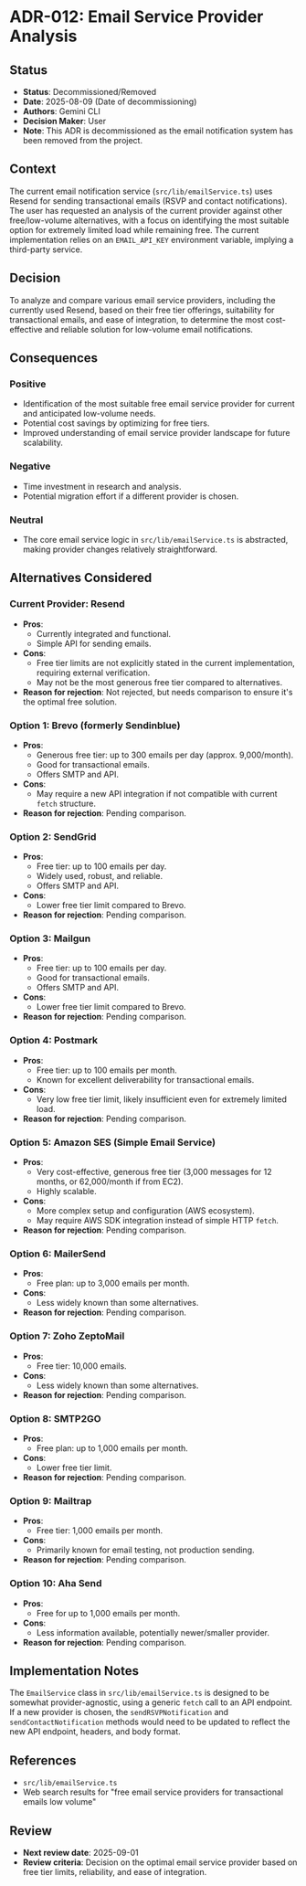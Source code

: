 # ADR-012: Email Service Provider Analysis

## Status
- **Status**: Decommissioned/Removed
- **Date**: 2025-08-09 (Date of decommissioning)
- **Authors**: Gemini CLI
- **Decision Maker**: User
- **Note**: This ADR is decommissioned as the email notification system has been removed from the project.

## Context
The current email notification service (`src/lib/emailService.ts`) uses Resend for sending transactional emails (RSVP and contact notifications). The user has requested an analysis of the current provider against other free/low-volume alternatives, with a focus on identifying the most suitable option for extremely limited load while remaining free. The current implementation relies on an `EMAIL_API_KEY` environment variable, implying a third-party service.

## Decision
To analyze and compare various email service providers, including the currently used Resend, based on their free tier offerings, suitability for transactional emails, and ease of integration, to determine the most cost-effective and reliable solution for low-volume email notifications.

## Consequences
### Positive
- Identification of the most suitable free email service provider for current and anticipated low-volume needs.
- Potential cost savings by optimizing for free tiers.
- Improved understanding of email service provider landscape for future scalability.

### Negative
- Time investment in research and analysis.
- Potential migration effort if a different provider is chosen.

### Neutral
- The core email service logic in `src/lib/emailService.ts` is abstracted, making provider changes relatively straightforward.

## Alternatives Considered

### Current Provider: Resend
- **Pros**:
    - Currently integrated and functional.
    - Simple API for sending emails.
- **Cons**:
    - Free tier limits are not explicitly stated in the current implementation, requiring external verification.
    - May not be the most generous free tier compared to alternatives.
- **Reason for rejection**: Not rejected, but needs comparison to ensure it's the optimal free solution.

### Option 1: Brevo (formerly Sendinblue)
- **Pros**:
    - Generous free tier: up to 300 emails per day (approx. 9,000/month).
    - Good for transactional emails.
    - Offers SMTP and API.
- **Cons**:
    - May require a new API integration if not compatible with current `fetch` structure.
- **Reason for rejection**: Pending comparison.

### Option 2: SendGrid
- **Pros**:
    - Free tier: up to 100 emails per day.
    - Widely used, robust, and reliable.
    - Offers SMTP and API.
- **Cons**:
    - Lower free tier limit compared to Brevo.
- **Reason for rejection**: Pending comparison.

### Option 3: Mailgun
- **Pros**:
    - Free tier: up to 100 emails per day.
    - Good for transactional emails.
    - Offers SMTP and API.
- **Cons**:
    - Lower free tier limit compared to Brevo.
- **Reason for rejection**: Pending comparison.

### Option 4: Postmark
- **Pros**:
    - Free tier: up to 100 emails per month.
    - Known for excellent deliverability for transactional emails.
- **Cons**:
    - Very low free tier limit, likely insufficient even for extremely limited load.
- **Reason for rejection**: Pending comparison.

### Option 5: Amazon SES (Simple Email Service)
- **Pros**:
    - Very cost-effective, generous free tier (3,000 messages for 12 months, or 62,000/month if from EC2).
    - Highly scalable.
- **Cons**:
    - More complex setup and configuration (AWS ecosystem).
    - May require AWS SDK integration instead of simple HTTP `fetch`.
- **Reason for rejection**: Pending comparison.

### Option 6: MailerSend
- **Pros**:
    - Free plan: up to 3,000 emails per month.
- **Cons**:
    - Less widely known than some alternatives.
- **Reason for rejection**: Pending comparison.

### Option 7: Zoho ZeptoMail
- **Pros**:
    - Free tier: 10,000 emails.
- **Cons**:
    - Less widely known than some alternatives.
- **Reason for rejection**: Pending comparison.

### Option 8: SMTP2GO
- **Pros**:
    - Free plan: up to 1,000 emails per month.
- **Cons**:
    - Lower free tier limit.
- **Reason for rejection**: Pending comparison.

### Option 9: Mailtrap
- **Pros**:
    - Free tier: 1,000 emails per month.
- **Cons**:
    - Primarily known for email testing, not production sending.
- **Reason for rejection**: Pending comparison.

### Option 10: Aha Send
- **Pros**:
    - Free for up to 1,000 emails per month.
- **Cons**:
    - Less information available, potentially newer/smaller provider.
- **Reason for rejection**: Pending comparison.

## Implementation Notes
The `EmailService` class in `src/lib/emailService.ts` is designed to be somewhat provider-agnostic, using a generic `fetch` call to an API endpoint. If a new provider is chosen, the `sendRSVPNotification` and `sendContactNotification` methods would need to be updated to reflect the new API endpoint, headers, and body format.

## References
- `src/lib/emailService.ts`
- Web search results for "free email service providers for transactional emails low volume"

## Review
- **Next review date**: 2025-09-01
- **Review criteria**: Decision on the optimal email service provider based on free tier limits, reliability, and ease of integration.
